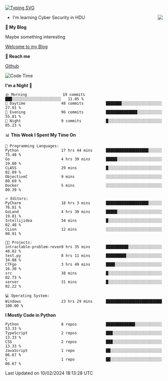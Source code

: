 [![Typing SVG](https://readme-typing-svg.herokuapp.com?font=Fira+Code&pause=1000&random=false&width=450&height=60&lines=Hello+%F0%9F%91%8B%F0%9F%8F%BB;I'm+JBNRZ)](https://git.io/typing-svg)

<a href="#">
  <img align="right" src="https://github-readme-stats.vercel.app/api?username=JBNRZ&show_icons=true&bg_color=15,f2f7fd,E0EAFC" />
</a>

- I'm learning Cyber Security in HDU

 **🌱 My Blog**

Maybe something interesting

[Welcome to my Blog](https://jbnrz.com.cn/)

 **💬 Reach me** 

[Github](https://github.com/JBNRZ)


<!--START_SECTION:waka-->
![Code Time](http://img.shields.io/badge/Code%20Time-317%20hrs%2050%20mins-blue)

**I'm a Night 🦉** 

```text
🌞 Morning                19 commits          ███░░░░░░░░░░░░░░░░░░░░░░   11.05 % 
🌆 Daytime                48 commits          ███████░░░░░░░░░░░░░░░░░░   27.91 % 
🌃 Evening                96 commits          ██████████████░░░░░░░░░░░   55.81 % 
🌙 Night                  9 commits           █░░░░░░░░░░░░░░░░░░░░░░░░   05.23 % 
```


📊 **This Week I Spent My Time On** 

```text
💬 Programming Languages: 
Python                   17 hrs 44 mins      ███████████████████░░░░░░   75.48 % 
Go                       4 hrs 39 mins       █████░░░░░░░░░░░░░░░░░░░░   19.80 % 
CLASS                    29 mins             █░░░░░░░░░░░░░░░░░░░░░░░░   02.09 % 
ObjectiveC               9 mins              ░░░░░░░░░░░░░░░░░░░░░░░░░   00.69 % 
Docker                   5 mins              ░░░░░░░░░░░░░░░░░░░░░░░░░   00.39 % 

🔥 Editors: 
PyCharm                  18 hrs 3 mins       ███████████████████░░░░░░   76.81 % 
GoLand                   4 hrs 39 mins       █████░░░░░░░░░░░░░░░░░░░░   19.81 % 
Intellijidea             34 mins             █░░░░░░░░░░░░░░░░░░░░░░░░   02.48 % 
CLion                    12 mins             ░░░░░░░░░░░░░░░░░░░░░░░░░   00.91 % 

🐱‍💻 Projects: 
intractable-problem-reven9 hrs 35 mins       ██████████░░░░░░░░░░░░░░░   40.82 % 
test.py                  8 hrs 11 mins       █████████░░░░░░░░░░░░░░░░   34.88 % 
CTFgo                    3 hrs 49 mins       ████░░░░░░░░░░░░░░░░░░░░░   16.30 % 
src                      38 mins             █░░░░░░░░░░░░░░░░░░░░░░░░   02.73 % 
server                   31 mins             █░░░░░░░░░░░░░░░░░░░░░░░░   02.22 % 

💻 Operating System: 
Windows                  23 hrs 29 mins      █████████████████████████   100.00 % 
```

**I Mostly Code in Python** 

```text
Python                   8 repos             █████████████░░░░░░░░░░░░   53.33 % 
TypeScript               2 repos             ███░░░░░░░░░░░░░░░░░░░░░░   13.33 % 
CSS                      2 repos             ███░░░░░░░░░░░░░░░░░░░░░░   13.33 % 
JavaScript               1 repo              ██░░░░░░░░░░░░░░░░░░░░░░░   06.67 % 
C                        1 repo              ██░░░░░░░░░░░░░░░░░░░░░░░   06.67 % 
```




 Last Updated on 10/02/2024 18:13:28 UTC
<!--END_SECTION:waka-->
